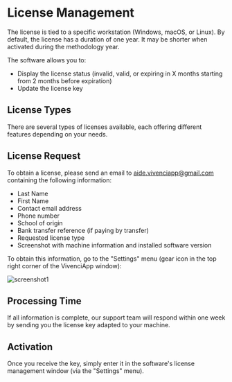 # License Management

The license is tied to a specific workstation (Windows, macOS, or Linux).
By default, the license has a duration of one year.
It may be shorter when activated during the methodology year.

The software allows you to:
- Display the license status (invalid, valid, or expiring in X months starting from 2 months before expiration)
- Update the license key

## License Types

There are several types of licenses available, each offering different features depending on your needs.

## License Request

To obtain a license, please send an email to aide.vivenciapp@gmail.com containing the following information:
- Last Name
- First Name
- Contact email address
- Phone number
- School of origin
- Bank transfer reference (if paying by transfer)
- Requested license type
- Screenshot with machine information and installed software version

To obtain this information, go to the "Settings" menu (gear icon in the top right corner of the VivenciApp window):

![screenshot1](assets/help/en/images/image_license.png)

## Processing Time

If all information is complete, our support team will respond within one week by sending you the license key adapted to your machine.

## Activation

Once you receive the key, simply enter it in the software's license management window (via the "Settings" menu).